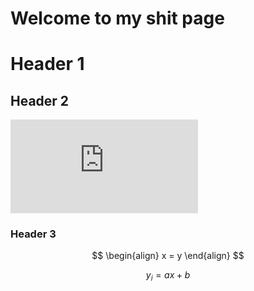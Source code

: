 # Welcome to my shit page

# Header 1

## Header 2

![equation](https://latex.codecogs.com/gif.latex?%5Csqrt%7B3x-1%7D&plus;%281&plus;x%29%5E2)

### Header 3


$$
\begin{align}
  x = y
\end{align}
$$

$$ y_i = a x + b $$
